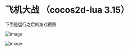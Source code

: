 # 飞机大战 （cocos2d-lua 3.15）

下面是运行之后的游戏截图  

![image](https://github.com/li-zheng-hao/AirPlane-In-Lua/testimages/master/test1.gif)

![image](https://github.com/li-zheng-hao/AirPlane-In-Lua/testimages/master/test2.gif)



